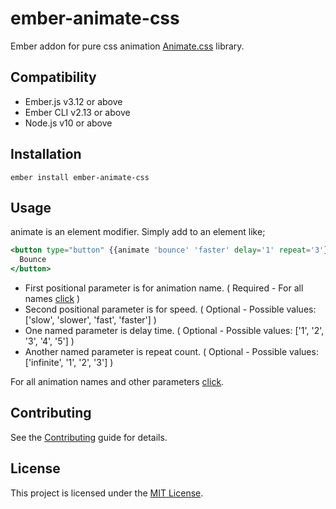# ember-animate-css

Ember addon for pure css animation [Animate.css](https://animate.style/) library.

## Compatibility

- Ember.js v3.12 or above
- Ember CLI v2.13 or above
- Node.js v10 or above

## Installation

```
ember install ember-animate-css
```

## Usage

animate is an element modifier. Simply add to an element like;

```handlebars
<button type="button" {{animate 'bounce' 'faster' delay='1' repeat='3'}}>
  Bounce
</button>
```

- First positional parameter is for animation name. ( Required - For all names [click](https://animate.style/) )
- Second positional parameter is for speed. ( Optional - Possible values: ['slow', 'slower', 'fast', 'faster'] )
- One named parameter is delay time. ( Optional - Possible values: ['1', '2', '3', '4', '5'] )
- Another named parameter is repeat count. ( Optional - Possible values: ['infinite', '1', '2', '3'] )

For all animation names and other parameters [click](https://animate.style/).

## Contributing

See the [Contributing](CONTRIBUTING.md) guide for details.

## License

This project is licensed under the [MIT License](LICENSE.md).
